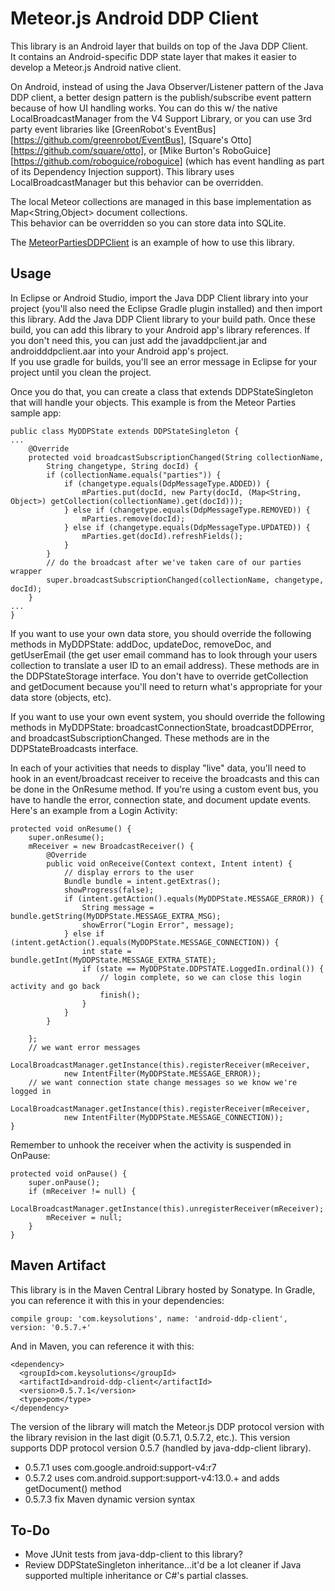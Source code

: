 Meteor.js Android DDP Client
============================

This library is an Android layer that builds on top of the Java DDP Client.  
It contains an Android-specific DDP state layer that makes it easier to develop a
Meteor.js Android native client.

On Android, instead of using the Java Observer/Listener pattern of the Java
DDP client, a better design pattern is the publish/subscribe 
event pattern because of how UI handling works.
You can do this w/ the native LocalBroadcastManager from the V4 Support Library,
or you can use 3rd party event libraries like 
[GreenRobot's EventBus][https://github.com/greenrobot/EventBus],
[Square's Otto][https://github.com/square/otto], 
or [Mike Burton's RoboGuice][https://github.com/roboguice/roboguice]
(which has event handling as part of its Dependency Injection support).
This library uses LocalBroadcastManager but this behavior can be overridden.

The local Meteor collections are managed in this base implementation
as Map<String,Object> document collections.  
This behavior can be overridden so you can store data into SQLite.

The [MeteorPartiesDDPClient](https://github.com/kenyee/MeteorPartiesDDPClient)
is an example of how to use this library.

Usage
-----
In Eclipse or Android Studio, import the Java DDP Client library into your
project (you'll also need the Eclipse Gradle plugin installed) 
and then import this library.  Add the Java DDP Client library to
your build path.  Once these build, you can add this library to your Android
app's library references.  If you don't need this, you can just add the
javaddpclient.jar and androidddpclient.aar into your Android app's project.  
If you use gradle for builds, you'll see an error message in Eclipse for 
your project until you clean the project.

Once you do that, you can create a class that extends DDPStateSingleton
that will handle your objects. This example is from the Meteor Parties sample app:

    public class MyDDPState extends DDPStateSingleton {
    ...
        @Override
        protected void broadcastSubscriptionChanged(String collectionName,
            String changetype, String docId) {
            if (collectionName.equals("parties")) {
                if (changetype.equals(DdpMessageType.ADDED)) {
                    mParties.put(docId, new Party(docId, (Map<String, Object>) getCollection(collectionName).get(docId)));
                } else if (changetype.equals(DdpMessageType.REMOVED)) {
                    mParties.remove(docId);
                } else if (changetype.equals(DdpMessageType.UPDATED)) {
                    mParties.get(docId).refreshFields();
                }
            }
            // do the broadcast after we've taken care of our parties wrapper
            super.broadcastSubscriptionChanged(collectionName, changetype, docId);
        }
    ...
    }

If you want to use your own data store, you should override the following
methods in MyDDPState: addDoc, updateDoc, removeDoc, and getUserEmail (the
get user email command has to look through your users collection to translate
a user ID to an email address).  These methods are in the DDPStateStorage
interface.  You don't have to override getCollection and getDocument because
you'll need to return what's appropriate for your data store (objects, etc).

If you want to use your own event system, you should override the following
methods in MyDDPState: broadcastConnectionState, broadcastDDPError,
and broadcastSubscriptionChanged.  These methods are in the DDPStateBroadcasts
interface.

In each of your activities that needs to display "live" data, you'll need
to hook in an event/broadcast receiver to receive the broadcasts
and this can be done in the OnResume method.  If you're using a custom
event bus, you have to handle the error, connection state, and document update events.
Here's an example from a Login Activity: 

    protected void onResume() {
        super.onResume();
        mReceiver = new BroadcastReceiver() {
            @Override
            public void onReceive(Context context, Intent intent) {
                // display errors to the user
                Bundle bundle = intent.getExtras();
                showProgress(false);
                if (intent.getAction().equals(MyDDPState.MESSAGE_ERROR)) {
                    String message = bundle.getString(MyDDPState.MESSAGE_EXTRA_MSG);
                    showError("Login Error", message);
                } else if (intent.getAction().equals(MyDDPState.MESSAGE_CONNECTION)) {
                    int state = bundle.getInt(MyDDPState.MESSAGE_EXTRA_STATE);
                    if (state == MyDDPState.DDPSTATE.LoggedIn.ordinal()) {
                        // login complete, so we can close this login activity and go back
                        finish();
                    }
                }
            }
    
        };
        // we want error messages
        LocalBroadcastManager.getInstance(this).registerReceiver(mReceiver,
                new IntentFilter(MyDDPState.MESSAGE_ERROR));
        // we want connection state change messages so we know we're logged in
        LocalBroadcastManager.getInstance(this).registerReceiver(mReceiver,
                new IntentFilter(MyDDPState.MESSAGE_CONNECTION));
    }

Remember to unhook the receiver when the activity is suspended in OnPause:

    protected void onPause() {
        super.onPause();             
        if (mReceiver != null) {
            LocalBroadcastManager.getInstance(this).unregisterReceiver(mReceiver);
            mReceiver = null;
        }
    }

Maven Artifact
--------------
This library is in the Maven Central Library hosted by Sonatype.
In Gradle, you can reference it with this in your dependencies:

    compile group: 'com.keysolutions', name: 'android-ddp-client', version: '0.5.7.+'

And in Maven, you can reference it with this:

    <dependency>
      <groupId>com.keysolutions</groupId>
      <artifactId>android-ddp-client</artifactId>
      <version>0.5.7.1</version>
      <type>pom</type>
    </dependency>

The version of the library will match the Meteor.js DDP protocol version with the 
library revision in the last digit (0.5.7.1, 0.5.7.2, etc.).  This version supports
DDP protocol version 0.5.7 (handled by java-ddp-client library).

* 0.5.7.1 uses com.google.android:support-v4:r7
* 0.5.7.2 uses com.android.support:support-v4:13.0.+ and adds getDocument() method
* 0.5.7.3 fix Maven dynamic version syntax
    
To-Do
-----
* Move JUnit tests from java-ddp-client to this library?
* Review DDPStateSingleton inheritance...it'd be a lot cleaner if Java supported
multiple inheritance or C#'s partial classes.
